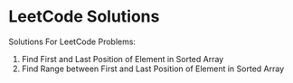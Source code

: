 # LeetCode Solutions
Solutions For LeetCode Problems:

1. Find First and Last Position of Element in Sorted Array
2. Find Range between First and Last Position of Element in Sorted Array
